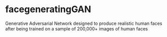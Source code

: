# facegeneratingGAN
Generative Adversarial Network designed to produce realistic human faces after being trained on a sample of 200,000+ images of human faces
